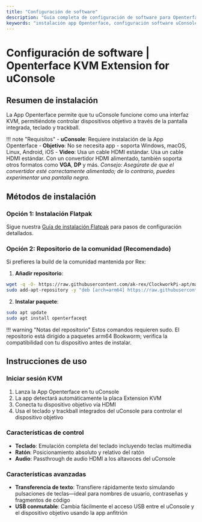 ```yaml
---
title: "Configuración de software"
description: "Guía completa de configuración de software para Openterface KVM Extension for uConsole. Aprende cómo instalar y configurar la App Openterface en tu uConsole para funcionalidad KVM sin problemas."
keywords: "instalación app Openterface, configuración software uConsole, configuración app KVM, configuración app uConsole, guía instalación software"
---
```


# **Configuración de software** | Openterface KVM Extension for uConsole

## Resumen de instalación

La App Openterface permite que tu uConsole funcione como una interfaz KVM, permitiéndote controlar dispositivos objetivo a través de la pantalla integrada, teclado y trackball.

!!! note "Requisitos"
    - **uConsole**: Requiere instalación de la App Openterface
    - **Objetivo**: No se necesita app - soporta Windows, macOS, Linux, Android, iOS
    - **Video**: Usa un cable HDMI estándar. Usa un cable HDMI estándar. Con un convertidor HDMI alimentado, también soporta otros formatos como **VGA**, **DP** y más. *Consejo: Asegúrate de que el convertidor esté correctamente alimentado; de lo contrario, puedes experimentar una pantalla negra.*

## Métodos de instalación

### **Opción 1: Instalación Flatpak**

Sigue nuestra [Guía de instalación Flatpak](https://github.com/TechxArtisanStudio/Openterface_QT/blob/main/doc/flatpak_installation.md) para pasos de configuración detallados.

### **Opción 2: Repositorio de la comunidad (Recomendado)**

Si prefieres la build de la comunidad mantenida por Rex:

1. **Añadir repositorio**:
```bash
wget -q -O- https://raw.githubusercontent.com/ak-rex/ClockworkPi-apt/main/bookworm/KEY.gpg | gpg --dearmor | sudo tee /etc/apt/trusted.gpg.d/ak-rex.gpg
sudo add-apt-repository -y "deb [arch=arm64] https://raw.githubusercontent.com/ak-rex/ClockworkPi-apt/main/bookworm stable main"
```

2. **Instalar paquete**:
```bash
sudo apt update
sudo apt install openterfaceqt
```

!!! warning "Notas del repositorio"
    Estos comandos requieren sudo. El repositorio está dirigido a paquetes arm64 Bookworm; verifica la compatibilidad con tu dispositivo antes de instalar.

## Instrucciones de uso

### **Iniciar sesión KVM**
1. Lanza la App Openterface en tu uConsole
2. La app detectará automáticamente la placa Extension KVM
3. Conecta tu dispositivo objetivo vía HDMI
4. Usa el teclado y trackball integrados del uConsole para controlar el dispositivo objetivo

### **Características de control**
- **Teclado**: Emulación completa del teclado incluyendo teclas multimedia
- **Ratón**: Posicionamiento absoluto y relativo del ratón
- **Audio**: Passthrough de audio HDMI a los altavoces del uConsole

### **Características avanzadas**
- **Transferencia de texto**: Transfiere rápidamente texto simulando pulsaciones de teclas—ideal para nombres de usuario, contraseñas y fragmentos de código
- **USB conmutable**: Cambia fácilmente el acceso USB entre el uConsole y el dispositivo objetivo usando la app anfitrión
